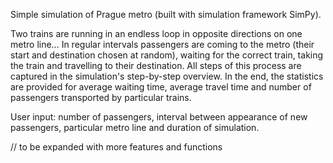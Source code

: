 Simple simulation of Prague metro (built with simulation framework SimPy).

Two trains are running in an endless loop in opposite directions on one metro line... In regular intervals passengers are coming to the metro (their start and destination chosen at random), waiting for the correct train, taking the train and travelling to their destination. All steps of this process are captured in the simulation's step-by-step overview. In the end, the statistics are provided for average waiting time, average travel time and number of passengers transported by particular trains.

User input: number of passengers, interval between appearance of new passengers, particular metro line and duration of simulation.

// to be expanded with more features and functions
